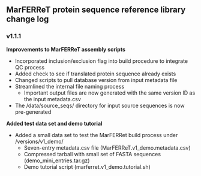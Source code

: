 ## MarFERReT protein sequence reference library change log

### v1.1.1

**Improvements to MarFERReT assembly scripts**
- Incorporated inclusion/exclusion flag into build procedure to integrate QC process
- Added check to see if translated protein sequence already exists
- Changed scripts to pull database version from input metadata file
- Streamlined the internal file naming process
  - Important output files are now generated with the same version ID as the input metadata.csv
- The /data/source_seqs/ directory for input source sequences is now pre-generated

**Added test data set and demo tutorial**
- Added a small data set to test the MarFERRet build process under /versions/v1_demo/
  - Seven-entry metadata.csv file (MarFERReT.v1_demo.metadata.csv)
  - Compressed tarball with small set of FASTA sequences (demo_mini_entries.tar.gz)
  - Demo tutorial script (marferret.v1_demo.tutorial.sh)



